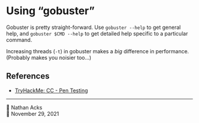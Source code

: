 # Using “gobuster”

Gobuster is pretty straight-forward. Use `gobuster --help` to get general help, and `gobuster $CMD --help` to get detailed help specific to a particular command.

Increasing threads (`-t`) in gobuster makes a *big* difference in performance. (Probably makes you noisier too…)

## References

* [TryHackMe: CC - Pen Testing](tryhackme-cc-pen-testing.md)

- - - -

👤 Nathan Acks  
📅 November 29, 2021
